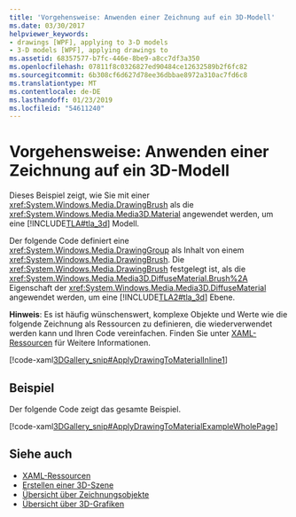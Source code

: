 ```yaml
---
title: 'Vorgehensweise: Anwenden einer Zeichnung auf ein 3D-Modell'
ms.date: 03/30/2017
helpviewer_keywords:
- drawings [WPF], applying to 3-D models
- 3-D models [WPF], applying drawings to
ms.assetid: 68357577-b7fc-446e-8be9-a8cc7df3a350
ms.openlocfilehash: 07811f8c0326827ed90484ce12632589b2f6fc82
ms.sourcegitcommit: 6b308cf6d627d78ee36dbbae8972a310ac7fd6c8
ms.translationtype: MT
ms.contentlocale: de-DE
ms.lasthandoff: 01/23/2019
ms.locfileid: "54611240"
---
```

# <a name="how-to-apply-a-drawing-to-a-3-d-model"></a>Vorgehensweise: Anwenden einer Zeichnung auf ein 3D-Modell
Dieses Beispiel zeigt, wie Sie mit einer <xref:System.Windows.Media.DrawingBrush> als die <xref:System.Windows.Media.Media3D.Material> angewendet werden, um eine [!INCLUDE[TLA#tla_3d](../../../../includes/tlasharptla-3d-md.md)] Modell.  
  
 Der folgende Code definiert eine <xref:System.Windows.Media.DrawingGroup> als Inhalt von einem <xref:System.Windows.Media.DrawingBrush>.  Die <xref:System.Windows.Media.DrawingBrush> festgelegt ist, als die <xref:System.Windows.Media.Media3D.DiffuseMaterial.Brush%2A> Eigenschaft der <xref:System.Windows.Media.Media3D.DiffuseMaterial> angewendet werden, um eine [!INCLUDE[TLA2#tla_3d](../../../../includes/tla2sharptla-3d-md.md)] Ebene.  
  
 **Hinweis**: Es ist häufig wünschenswert, komplexe Objekte und Werte wie die folgende Zeichnung als Ressourcen zu definieren, die wiederverwendet werden kann und Ihren Code vereinfachen. Finden Sie unter [XAML-Ressourcen](../../../../docs/framework/wpf/advanced/xaml-resources.md) für Weitere Informationen.  
  
 [!code-xaml[3DGallery_snip#ApplyDrawingToMaterialInline1](../../../../samples/snippets/csharp/VS_Snippets_Wpf/3DGallery_snip/CS/ApplyDrawingToMaterialExample.xaml#applydrawingtomaterialinline1)]  
  
## <a name="example"></a>Beispiel  
 Der folgende Code zeigt das gesamte Beispiel.  
  
 [!code-xaml[3DGallery_snip#ApplyDrawingToMaterialExampleWholePage](../../../../samples/snippets/csharp/VS_Snippets_Wpf/3DGallery_snip/CS/ApplyDrawingToMaterialExample.xaml#applydrawingtomaterialexamplewholepage)]  
  
## <a name="see-also"></a>Siehe auch
- [XAML-Ressourcen](../../../../docs/framework/wpf/advanced/xaml-resources.md)
- [Erstellen einer 3D-Szene](../../../../docs/framework/wpf/graphics-multimedia/how-to-create-a-3-d-scene.md)
- [Übersicht über Zeichnungsobjekte](../../../../docs/framework/wpf/graphics-multimedia/drawing-objects-overview.md)
- [Übersicht über 3D-Grafiken](../../../../docs/framework/wpf/graphics-multimedia/3-d-graphics-overview.md)
